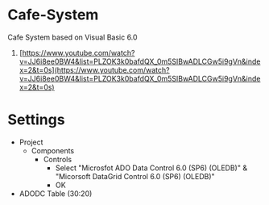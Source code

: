 # Cafe-System
 Cafe System based on Visual Basic 6.0


1. [https://www.youtube.com/watch?v=JJ6i8ee0BW4&list=PLZOK3k0bafdQX_0m5SIBwADLCGw5i9gVn&index=2&t=0s](https://www.youtube.com/watch?v=JJ6i8ee0BW4&list=PLZOK3k0bafdQX_0m5SIBwADLCGw5i9gVn&index=2&t=0s)

# Settings
- Project
  - Components
    - Controls
      - Select "Microsfot ADO Data Control 6.0 (SP6) (OLEDB)" & "Micorsoft DataGrid Control 6.0 (SP6) (OLEDB)"
      - OK
- ADODC Table (30:20)